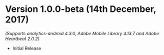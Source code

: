 Version 1.0.0-beta (14th December, 2017)
========================================
*(Supports analytics-android 4.3.0, Adobe Mobile Library 4.13.7 and Adobe Heartbeat 2.0.2)*

  * Initial Release
